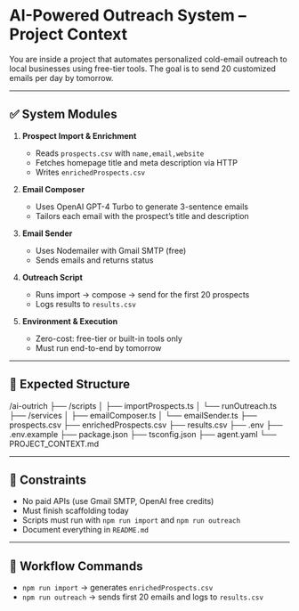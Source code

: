 # AI-Powered Outreach System – Project Context

You are inside a project that automates personalized cold-email outreach to local businesses using free-tier tools. The goal is to send 20 customized emails per day by tomorrow.

---

## ✅ System Modules

1. **Prospect Import & Enrichment**
   - Reads `prospects.csv` with `name,email,website`
   - Fetches homepage title and meta description via HTTP
   - Writes `enrichedProspects.csv`

2. **Email Composer**
   - Uses OpenAI GPT-4 Turbo to generate 3-sentence emails
   - Tailors each email with the prospect’s title and description

3. **Email Sender**
   - Uses Nodemailer with Gmail SMTP (free)
   - Sends emails and returns status

4. **Outreach Script**
   - Runs import → compose → send for the first 20 prospects
   - Logs results to `results.csv`

5. **Environment & Execution**
   - Zero-cost: free-tier or built-in tools only
   - Must run end-to-end by tomorrow

---

## 📁 Expected Structure

/ai-outrich
├── /scripts
│   ├── importProspects.ts
│   └── runOutreach.ts
├── /services
│   ├── emailComposer.ts
│   └── emailSender.ts
├── prospects.csv
├── enrichedProspects.csv
├── results.csv
├── .env
├── .env.example
├── package.json
├── tsconfig.json
├── agent.yaml
└── PROJECT_CONTEXT.md



---

## 📜 Constraints

- No paid APIs (use Gmail SMTP, OpenAI free credits)  
- Must finish scaffolding today  
- Scripts must run with `npm run import` and `npm run outreach`  
- Document everything in `README.md` 

---

## 🧾 Workflow Commands

- `npm run import` → generates `enrichedProspects.csv`
- `npm run outreach` → sends first 20 emails and logs to `results.csv`